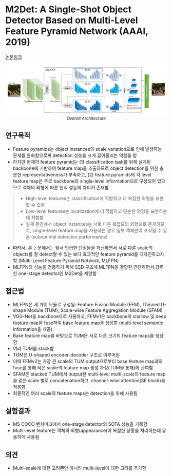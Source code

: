 # M2Det: A Single-Shot Object Detector Based on Multi-Level Feature Pyramid Network (AAAI, 2019)

[논문링크](https://ojs.aaai.org/index.php/AAAI/article/view/4962)

<p align="center">
    <img width="600" alt='fig1' src="./img/02_46_01.png?raw=true"></br>
    <em><font size=2>Overall Architecture</font></em>
</p>

## 연구목적
- Feature pyramids는 object instances의 scale variation으로 인해 발생하는 문제를 완화함으로써 detection 성능을 크게 끌어올리는 역할을 함
- 하지만 현재의 feature pyramid는 (1) classification task를 위해 설계된 backbone에 기반하여 feature map을 추출하므로 object detection을 위한 충분한 representativeness가 부족하고, (2) feature pyramids의 각 level feature map은 주로 backbone의 single-level information으로 구성되어 있으므로 객체의 외형에 따른 인식 성능의 차이가 존재함
> - High-level features는 classification에 적합하고 더 복잡한 외형을 표현할 수 있음
> - Low-level features는 localization에 더 적합하고 단순한 외형을 표현하는 데 적합함
> - 실제 환경에서 object instances는 서로 다른 복잡도의 외형으로 존재하므로, single-level feature map을 사용하는 경우 일부 객체만이 포착될 수 있음 (suboptimal detection performance)
- 따라서, 본 논문에서는 앞서 언급한 단점들을 개선하면서 서로 다른 scale의 objects를 잘 detect할 수 있는 보다 효과적인 feature pyramid를 디자인하고자 함 (Multi-Level Feature Pyramid Network, MLFPN)
- MLFPN의 성능을 검증하기 위해 SSD 구조에 MLFPN을 결합한 간단하면서 강력한 one-stage detector인 M2Det을 제안함

## 접근법
- MLFPN은 세 가지 모듈로 구성됨: Feature Fusion Module (FFM), Thinned U-shape Module (TUM), Scale-wise Feature Aggregation Module (SFAM)
- VGG-Net을 backbone으로 사용하고, FFMv1은 backbone의 shallow 및 deep feature map을 fuse하여 base feature map을 생성함 (multi-level semantic information을 제공)
- Base feature map을 바탕으로 TUM은 서로 다른 크기의 feature maps을 생성함
- 여러 TUM을 stack함
- TUM은 U-shaped encoder-decoder 구조로 이루어짐
- 이때 FFMv2는 가장 큰 scale의 TUM output으로부터 base feature map과의 fuse를 통해 작은 scale의 feature map 생성 과정(TUM을 통해)에 관여함
- SFAM은 stacked TUM에서 output된 multi-level multi-scale의 feature map을 같은 scale 별로 concatenation하고, channel-wise attention(SE block)을 적용함
- 최종적인 여러 scale의 feature maps는 detection을 위해 사용됨

## 실험결과
- MS COCO 벤치마크에서 one-stage detector의 SOTA 성능을 기록함
- Mutli-level feature는 객체의 외형(appearance)이 복잡한 상황을 처리하는데 유용하게 사용됨

## 의견
- Multi-scale에 대한 고려뿐만 아니라 multi-level에 대한 고려를 추가함